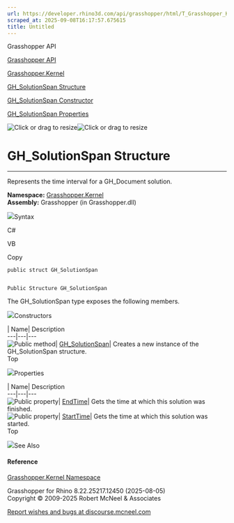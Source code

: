 ```yaml
---
url: https://developer.rhino3d.com/api/grasshopper/html/T_Grasshopper_Kernel_GH_SolutionSpan.htm
scraped_at: 2025-09-08T16:17:57.675615
title: Untitled
---
```


Grasshopper API

[Grasshopper API](../html/723c01da-9986-4db2-8f53-6f3a7494df75.htm
"Grasshopper API")

[Grasshopper.Kernel](../html/N_Grasshopper_Kernel.htm "Grasshopper.Kernel")

[GH_SolutionSpan Structure](../html/T_Grasshopper_Kernel_GH_SolutionSpan.htm
"GH_SolutionSpan Structure")

[GH_SolutionSpan Constructor
](../html/M_Grasshopper_Kernel_GH_SolutionSpan__ctor.htm "GH_SolutionSpan
Constructor ")

[GH_SolutionSpan
Properties](../html/Properties_T_Grasshopper_Kernel_GH_SolutionSpan.htm
"GH_SolutionSpan Properties")

![Click or drag to resize](../icons/TocOpen.gif)![Click or drag to
resize](../icons/TocClose.gif)

# GH_SolutionSpan Structure  
  
---  
  
Represents the time interval for a GH_Document solution.

**Namespace:** [Grasshopper.Kernel](N_Grasshopper_Kernel.htm)  
**Assembly:** Grasshopper (in Grasshopper.dll)

![](../icons/SectionExpanded.png)Syntax

C#

VB

Copy

    
    
    public struct GH_SolutionSpan
    
    
    Public Structure GH_SolutionSpan

The GH_SolutionSpan type exposes the following members.

![](../icons/SectionExpanded.png)Constructors

| Name| Description  
---|---|---  
![Public method](../icons/pubmethod.gif)|
[GH_SolutionSpan](M_Grasshopper_Kernel_GH_SolutionSpan__ctor.htm)|  Creates a
new instance of the GH_SolutionSpan structure.  
Top

![](../icons/SectionExpanded.png)Properties

| Name| Description  
---|---|---  
![Public property](../icons/pubproperty.gif)|
[EndTime](P_Grasshopper_Kernel_GH_SolutionSpan_EndTime.htm)|  Gets the time at
which this solution was finished.  
![Public property](../icons/pubproperty.gif)|
[StartTime](P_Grasshopper_Kernel_GH_SolutionSpan_StartTime.htm)|  Gets the
time at which this solution was started.  
Top

![](../icons/SectionExpanded.png)See Also

#### Reference

[Grasshopper.Kernel Namespace](N_Grasshopper_Kernel.htm)

Grasshopper for Rhino 8.22.25217.12450 (2025-08-05)  
Copyright © 2009-2025 Robert McNeel & Associates

[Report wishes and bugs at
discourse.mcneel.com](https://discourse.mcneel.com/c/grasshopper)

